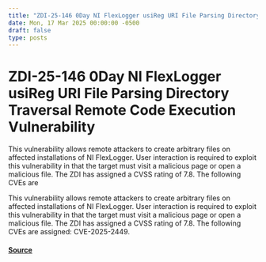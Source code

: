 ```yaml
---
title: "ZDI-25-146 0Day NI FlexLogger usiReg URI File Parsing Directory Traversal Remote Code Execution Vulnerability"
date: Mon, 17 Mar 2025 00:00:00 -0500
draft: false
type: posts
---
```

# ZDI-25-146 0Day NI FlexLogger usiReg URI File Parsing Directory Traversal Remote Code Execution Vulnerability





This vulnerability allows remote attackers to create arbitrary files on affected installations of NI FlexLogger. User interaction is required to exploit this vulnerability in that the target must visit a malicious page or open a malicious file. The ZDI has assigned a CVSS rating of 7.8. The following CVEs are

This vulnerability allows remote attackers to create arbitrary files on affected installations of NI FlexLogger. User interaction is required to exploit this vulnerability in that the target must visit a malicious page or open a malicious file. The ZDI has assigned a CVSS rating of 7.8. The following CVEs are assigned: CVE-2025-2449.

#### [Source](http://www.zerodayinitiative.com/advisories/ZDI-25-146/)

